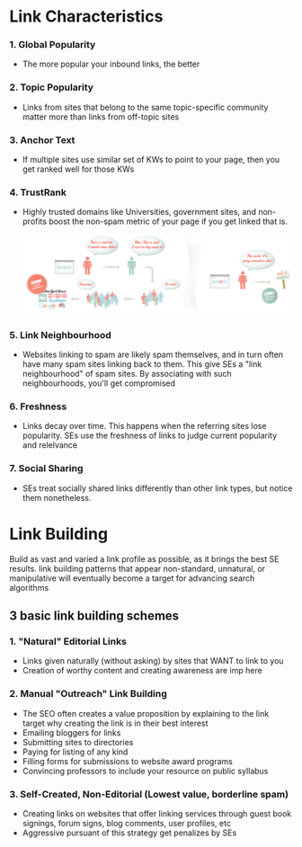 # Link Characteristics
### 1. Global Popularity 
- The more popular your inbound links, the better
### 2. Topic Popularity 
- Links from sites that belong to the same topic-specific community matter more than links from off-topic sites
### 3. Anchor Text 
- If multiple sites use similar set of KWs to point to your page, then you get ranked well for those KWs
### 4. TrustRank 
- Highly trusted domains like Universities, government sites, and non-profits boost the non-spam metric of your page if you get linked that is. 

    ![Trust Rank](https://raw.githubusercontent.com/yudhv/SEO/master/References/uxeffect.png "MozBeginnersGuide")
### 5. Link Neighbourhood 
- Websites linking to spam are likely spam themselves, and in turn often have many spam sites linking back to them. This give SEs a "link neighbourhood" of spam sites. By associating with such neighbourhoods, you'll get compromised
### 6. Freshness 
- Links decay over time. This happens when the referring sites lose popularity. SEs use the freshness of links to judge current popularity and relelvance
### 7. Social Sharing 
- SEs treat socially shared links differently than other link types, but notice them nonetheless. 

# Link Building
Build as vast and varied a link profile as possible, as it brings the best SE results. link building patterns that appear non-standard, unnatural, or manipulative will eventually become a target for advancing search algorithms
## 3 basic link building schemes
### 1. "Natural" Editorial Links
*  Links given naturally (without asking) by sites that WANT to link to you
* Creation of worthy content and creating awareness are imp here
### 2. Manual "Outreach" Link Building 
* The SEO often creates a value proposition by explaining to the link target why creating the link is in their best interest
* Emailing bloggers for links
* Submitting sites to directories
* Paying for listing of any kind
* Filling forms for submissions to website award programs
* Convincing professors to include your resource on public syllabus
### 3. Self-Created, Non-Editorial (Lowest value, borderline spam)
* Creating links on websites that offer linking services through guest book signings, forum signs, blog comments, user profiles, etc
* Aggressive pursuant of this strategy get penalizes by SEs